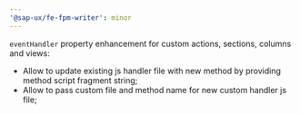 ```yaml
---
'@sap-ux/fe-fpm-writer': minor
---
```


`eventHandler` property enhancement for custom actions, sections, columns and views:
- Allow to update existing js handler file with new method by providing method script fragment string;
- Allow to pass custom file and method name for new custom handler js file;
